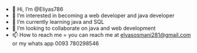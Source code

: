 - 👋 Hi, I’m @Eliyas786
- 👀 I’m interested in becoming a web developer and java developer
- 🌱 I’m currently learning java and SQL
- 💞️ I’m looking to collaborate on java and web development
- 📫 How to reach me = you can reach me at elyasosmani281@gmail.com or my whats app 0093 780298546

<!---
Eliyas786/Eliyas786 is a ✨ special ✨ repository because its `README.md` (this file) appears on your GitHub profile.
You can click the Preview link to take a look at your changes.
--->
